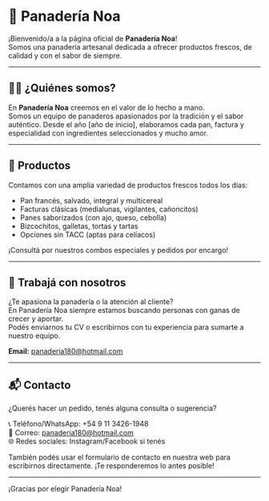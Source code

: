 # 🥖 Panadería Noa

¡Bienvenido/a a la página oficial de **Panadería Noa**!  
Somos una panadería artesanal dedicada a ofrecer productos frescos, de calidad y con el sabor de siempre.

---

## 🧑‍🍳 ¿Quiénes somos?

En **Panadería Noa** creemos en el valor de lo hecho a mano.  
Somos un equipo de panaderos apasionados por la tradición y el sabor auténtico. Desde el año [año de inicio], elaboramos cada pan, factura y especialidad con ingredientes seleccionados y mucho amor.

---

## 🍞 Productos

Contamos con una amplia variedad de productos frescos todos los días:

- Pan francés, salvado, integral y multicereal  
- Facturas clásicas (medialunas, vigilantes, cañoncitos)  
- Panes saborizados (con ajo, queso, cebolla)  
- Bizcochitos, galletas, tortas y tartas  
- Opciones sin TACC (aptas para celíacos)

¡Consultá por nuestros combos especiales y pedidos por encargo!

---

## 🤝 Trabajá con nosotros

¿Te apasiona la panadería o la atención al cliente?  
En Panadería Noa siempre estamos buscando personas con ganas de crecer y aportar.  
Podés enviarnos tu CV o escribirnos con tu experiencia para sumarte a nuestro equipo.

**Email:** panaderia180@hotmail.com

---

## 📬 Contacto

¿Querés hacer un pedido, tenés alguna consulta o sugerencia?
 
📞 Teléfono/WhatsApp: +54 9 11 3426-1948  
📧 Correo: panaderia180@hotmail.com  
🌐 Redes sociales: Instagram/Facebook si tenés

También podés usar el formulario de contacto en nuestra web para escribirnos directamente. ¡Te responderemos lo antes posible!

---

¡Gracias por elegir Panadería Noa!